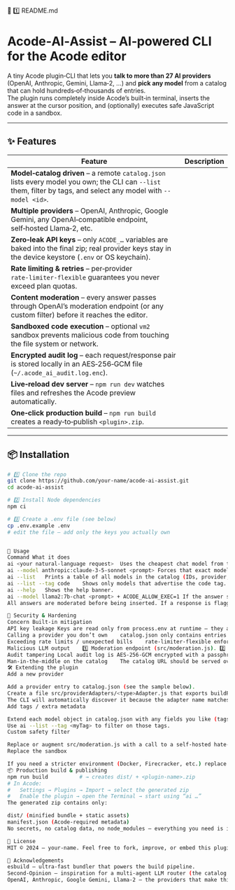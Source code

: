 📄 1️⃣ README.md
# Acode‑AI‑Assist  –  AI‑powered CLI for the Acode editor

A tiny Acode plugin‑CLI that lets you **talk to more than 27 AI providers** (OpenAI, Anthropic, Gemini, Llama‑2, …) and **pick any model** from a catalog that can hold hundreds‑of‑thousands of entries.  
The plugin runs completely inside Acode’s built‑in terminal, inserts the answer at the cursor position, and (optionally) executes safe JavaScript code in a sandbox.

---

## ✨ Features

| Feature | Description |
|---------|-------------|
| **Model‑catalog driven** – a remote `catalog.json` lists every model you own; the CLI can `--list` them, filter by tags, and select any model with `--model <id>`. |
| **Multiple providers** – OpenAI, Anthropic, Google Gemini, any OpenAI‑compatible endpoint, self‑hosted Llama‑2, etc. |
| **Zero‑leak API keys** – only `ACODE_…` variables are baked into the final zip; real provider keys stay in the device keystore (`.env` or OS keychain). |
| **Rate limiting & retries** – per‑provider `rate‑limiter-flexible` guarantees you never exceed plan quotas. |
| **Content moderation** – every answer passes through OpenAI’s moderation endpoint (or any custom filter) before it reaches the editor. |
| **Sandboxed code execution** – optional `vm2` sandbox prevents malicious code from touching the file system or network. |
| **Encrypted audit log** – each request/response pair is stored locally in an AES‑256‑GCM file (`~/.acode_ai_audit.log.enc`). |
| **Live‑reload dev server** – `npm run dev` watches files and refreshes the Acode preview automatically. |
| **One‑click production build** – `npm run build` creates a ready‑to‑publish `<plugin>.zip`. |

---

## 📦 Installation

```bash
# 1️⃣ Clone the repo
git clone https://github.com/your‑name/acode‑ai‑assist.git
cd acode‑ai‑assist

# 2️⃣ Install Node dependencies
npm ci

# 3️⃣ Create a .env file (see below)
cp .env.example .env
# edit the file – add only the keys you actually own


🚀 Usage
Command	What it does
ai <your natural‑language request>	Uses the cheapest chat model from the catalog.
ai --model anthropic:claude-3-5-sonnet <prompt>	Forces that exact model.
ai --list	Prints a table of all models in the catalog (IDs, provider, tags, price).
ai --list --tag code	Shows only models that advertise the code tag.
ai --help	Shows the help banner.
ai --model llama2:7b-chat <prompt> + ACODE_ALLOW_EXEC=1	If the answer starts with a shebang (#!/usr/bin/env node) it will be run inside a vm2 sandbox and the sandbox output will be printed.
All answers are moderated before being inserted. If a response is flagged, you’ll see a toast warning and the text will not be written to the editor.

🔐 Security & Hardening
Concern	Built‑in mitigation
API key leakage	Keys are read only from process.env at runtime – they are never bundled into the final zip.
Calling a provider you don’t own	catalog.json only contains entries you have added; the CLI validates that the provider appears in ACODE_AVAILABLE_PROVIDERS.
Exceeding rate limits / unexpected bills	rate‑limiter-flexible enforces per‑provider limits (configurable in src/networkGuard.js).
Malicious LLM output	1️⃣ Moderation endpoint (src/moderation.js). 2️⃣ Optional sandboxed JS execution (src/runner.js). 3️⃣ Sanitisation of HTML (sanitize-html).
Audit tampering	Local audit log is AES‑256‑GCM encrypted with a passphrase you keep offline (src/audit.js).
Man‑in‑the‑middle on the catalog	The catalog URL should be served over HTTPS; you can also pin a SHA‑256 hash of the file and verify it on download (add a simple checksum step in catalogClient.js if you wish).
🛠️ Extending the plugin
Add a new provider

Add a provider entry to catalog.json (see the sample below).
Create a file src/providerAdapters/<type>Adapter.js that exports buildRequest({model, provider, prompt}).
The CLI will automatically discover it because the adapter name matches provider.type.
Add tags / extra metadata

Extend each model object in catalog.json with any fields you like (tags, price, description).
Use ai --list --tag <myTag> to filter on those tags.
Custom safety filter

Replace or augment src/moderation.js with a call to a self‑hosted hate‑speech filter, a locally‑run toxic‑comment model, etc.
Replace the sandbox

If you need a stricter environment (Docker, Firecracker, etc.) replace the runJS function in src/runner.js with your own executor; keep the same return shape {stdout,stderr,error}.
📦 Production build & publishing
npm run build          # → creates dist/ + <plugin‑name>.zip
# In Acode:
#   Settings → Plugins → Import → select the generated zip
#   Enable the plugin → open the Terminal → start using “ai …”
The generated zip contains only:

dist/ (minified bundle + static assets)
manifest.json (Acode‑required metadata)
No secrets, no catalog data, no node_modules – everything you need is inside the bundle.

📜 License
MIT © 2024 – your‑name. Feel free to fork, improve, or embed this plugin in any project you like.

🙏 Acknowledgements
esbuild – ultra‑fast bundler that powers the build pipeline.
Second‑Opinion – inspiration for a multi‑agent LLM router (the catalog concept).
OpenAI, Anthropic, Google Gemini, Llama‑2 – the providers that make this possible.
